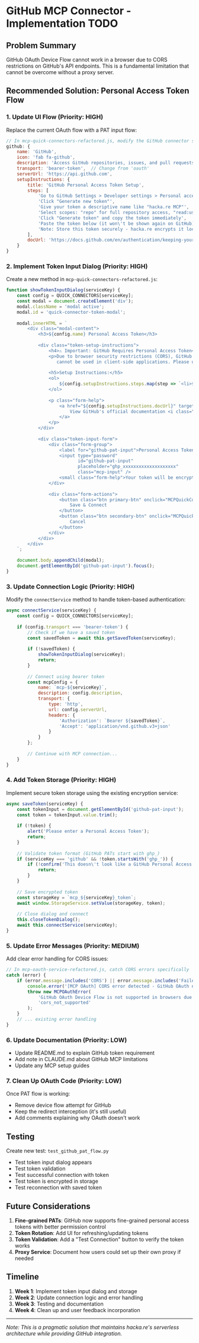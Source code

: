 # GitHub MCP Connector - Implementation TODO

## Problem Summary
GitHub OAuth Device Flow cannot work in a browser due to CORS restrictions on GitHub's API endpoints. This is a fundamental limitation that cannot be overcome without a proxy server.

## Recommended Solution: Personal Access Token Flow

### 1. Update UI Flow (Priority: HIGH)

Replace the current OAuth flow with a PAT input flow:

```javascript
// In mcp-quick-connectors-refactored.js, modify the GitHub connector setup
github: {
    name: 'GitHub',
    icon: 'fab fa-github',
    description: 'Access GitHub repositories, issues, and pull requests',
    transport: 'bearer-token',  // Change from 'oauth'
    serverUrl: 'https://api.github.com',
    setupInstructions: {
        title: 'GitHub Personal Access Token Setup',
        steps: [
            'Go to GitHub Settings > Developer settings > Personal access tokens > Tokens (classic)',
            'Click "Generate new token"',
            'Give your token a descriptive name like "hacka.re MCP"',
            'Select scopes: "repo" for full repository access, "read:user" for user info',
            'Click "Generate token" and copy the token immediately',
            'Paste the token below (it won\'t be shown again on GitHub)',
            'Note: Store this token securely - hacka.re encrypts it locally'
        ],
        docUrl: 'https://docs.github.com/en/authentication/keeping-your-account-and-data-secure/creating-a-personal-access-token'
    }
}
```

### 2. Implement Token Input Dialog (Priority: HIGH)

Create a new method in `mcp-quick-connectors-refactored.js`:

```javascript
function showTokenInputDialog(serviceKey) {
    const config = QUICK_CONNECTORS[serviceKey];
    const modal = document.createElement('div');
    modal.className = 'modal active';
    modal.id = 'quick-connector-token-modal';
    
    modal.innerHTML = `
        <div class="modal-content">
            <h3>${config.name} Personal Access Token</h3>
            
            <div class="token-setup-instructions">
                <h4>⚠️ Important: GitHub Requires Personal Access Token</h4>
                <p>Due to browser security restrictions (CORS), GitHub's OAuth Device Flow 
                   cannot be used in client-side applications. Please use a Personal Access Token instead.</p>
                
                <h5>Setup Instructions:</h5>
                <ol>
                    ${config.setupInstructions.steps.map(step => `<li>${step}</li>`).join('')}
                </ol>
                
                <p class="form-help">
                    <a href="${config.setupInstructions.docUrl}" target="_blank">
                        View GitHub's official documentation <i class="fas fa-external-link-alt"></i>
                    </a>
                </p>
            </div>
            
            <div class="token-input-form">
                <div class="form-group">
                    <label for="github-pat-input">Personal Access Token</label>
                    <input type="password" 
                           id="github-pat-input" 
                           placeholder="ghp_xxxxxxxxxxxxxxxxxxxx" 
                           class="mcp-input" />
                    <small class="form-help">Your token will be encrypted and stored locally</small>
                </div>
                
                <div class="form-actions">
                    <button class="btn primary-btn" onclick="MCPQuickConnectors.saveToken('${serviceKey}')">
                        Save & Connect
                    </button>
                    <button class="btn secondary-btn" onclick="MCPQuickConnectors.closeTokenDialog()">
                        Cancel
                    </button>
                </div>
            </div>
        </div>
    `;
    
    document.body.appendChild(modal);
    document.getElementById('github-pat-input').focus();
}
```

### 3. Update Connection Logic (Priority: HIGH)

Modify the `connectService` method to handle token-based authentication:

```javascript
async connectService(serviceKey) {
    const config = QUICK_CONNECTORS[serviceKey];
    
    if (config.transport === 'bearer-token') {
        // Check if we have a saved token
        const savedToken = await this.getSavedToken(serviceKey);
        
        if (!savedToken) {
            showTokenInputDialog(serviceKey);
            return;
        }
        
        // Connect using bearer token
        const mcpConfig = {
            name: `mcp-${serviceKey}`,
            description: config.description,
            transport: {
                type: 'http',
                url: config.serverUrl,
                headers: {
                    'Authorization': `Bearer ${savedToken}`,
                    'Accept': 'application/vnd.github.v3+json'
                }
            }
        };
        
        // Continue with MCP connection...
    }
}
```

### 4. Add Token Storage (Priority: HIGH)

Implement secure token storage using the existing encryption service:

```javascript
async saveToken(serviceKey) {
    const tokenInput = document.getElementById('github-pat-input');
    const token = tokenInput.value.trim();
    
    if (!token) {
        alert('Please enter a Personal Access Token');
        return;
    }
    
    // Validate token format (GitHub PATs start with ghp_)
    if (serviceKey === 'github' && !token.startsWith('ghp_')) {
        if (!confirm('This doesn\'t look like a GitHub Personal Access Token. Continue anyway?')) {
            return;
        }
    }
    
    // Save encrypted token
    const storageKey = `mcp_${serviceKey}_token`;
    await window.StorageService.setValue(storageKey, token);
    
    // Close dialog and connect
    this.closeTokenDialog();
    await this.connectService(serviceKey);
}
```

### 5. Update Error Messages (Priority: MEDIUM)

Add clear error handling for CORS issues:

```javascript
// In mcp-oauth-service-refactored.js, catch CORS errors specifically
catch (error) {
    if (error.message.includes('CORS') || error.message.includes('Failed to fetch')) {
        console.error('[MCP OAuth] CORS error detected - GitHub OAuth not supported in browser');
        throw new MCPOAuthError(
            'GitHub OAuth Device Flow is not supported in browsers due to CORS restrictions. Please use a Personal Access Token instead.',
            'cors_not_supported'
        );
    }
    // ... existing error handling
}
```

### 6. Update Documentation (Priority: LOW)

- Update README.md to explain GitHub token requirement
- Add note in CLAUDE.md about GitHub MCP limitations
- Update any MCP setup guides

### 7. Clean Up OAuth Code (Priority: LOW)

Once PAT flow is working:
- Remove device flow attempt for GitHub
- Keep the redirect interception (it's still useful)
- Add comments explaining why OAuth doesn't work

## Testing

Create new test: `test_github_pat_flow.py`
- Test token input dialog appears
- Test token validation
- Test successful connection with token
- Test token is encrypted in storage
- Test reconnection with saved token

## Future Considerations

1. **Fine-grained PATs**: GitHub now supports fine-grained personal access tokens with better permission control
2. **Token Rotation**: Add UI for refreshing/updating tokens
3. **Token Validation**: Add a "Test Connection" button to verify the token works
4. **Proxy Service**: Document how users could set up their own proxy if needed

## Timeline

1. **Week 1**: Implement token input dialog and storage
2. **Week 2**: Update connection logic and error handling
3. **Week 3**: Testing and documentation
4. **Week 4**: Clean up and user feedback incorporation

---

*Note: This is a pragmatic solution that maintains hacka.re's serverless architecture while providing GitHub integration.*